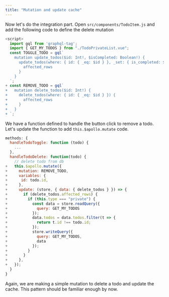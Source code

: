 ```yaml
---
title: "Mutation and update cache"
---
```


Now let's do the integration part. Open `src/components/TodoItem.js` and add the following code to define the delete mutation

```javascript
<script>
  import gql from 'graphql-tag';
  import { GET_MY_TODOS } from "./TodoPrivateList.vue";
  const TOGGLE_TODO = gql`
    mutation update_todos($id: Int!, $isCompleted: Boolean!) {
      update_todos(where: { id: { _eq: $id } }, _set: { is_completed: $isCompleted }) {
        affected_rows
      }
    }
  `;
+ const REMOVE_TODO = gql`
+   mutation delete_todos($id: Int!) {
+     delete_todos(where: { id: { _eq: $id } }) {
+       affected_rows
+     }
+   }
+ `;
```

We have a function defined to handle the button click to remove a todo. Let's update the function to add `this.$apollo.mutate` code.

```javascript
methods: {
  handleTodoToggle: function (todo) {
    ...
  },
  handleTodoDelete: function(todo) {
    // delete todo from db
+   this.$apollo.mutate({
+     mutation: REMOVE_TODO,
+     variables: {
+      id: todo.id,
+     },
+     update: (store, { data: { delete_todos } }) => {
+       if (delete_todos.affected_rows) {
+         if (this.type === "private") {
+           const data = store.readQuery({
+             query: GET_MY_TODOS
+           });
+           data.todos = data.todos.filter(t => {
+             return t.id !== todo.id;
+           });
+           store.writeQuery({
+             query: GET_MY_TODOS,
+             data
+           });
+         }
+       }
+     },
+   });
  }
}
```

Again, we are making a simple mutation to delete a todo and update the cache. This pattern should be familiar enough by now.

